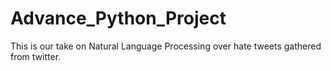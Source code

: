 # Advance_Python_Project
This is our take on Natural Language Processing over hate tweets gathered from twitter.
